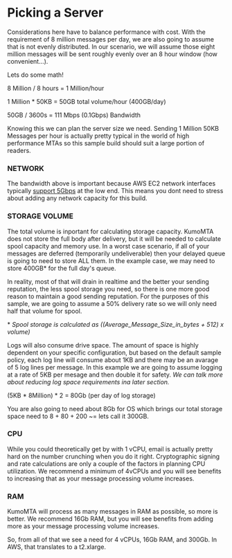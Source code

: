 # Picking a Server
Considerations here have to balance performance with cost.  With the requirement of 8 million messages per day, we are also going to assume that is not evenly distributed.  In our scenario, we will assume those eight million messages will be sent roughly evenly over an 8 hour window (how convenient...).

Lets do some math!

8 Million / 8 hours = 1 Million/hour

1 Million * 50KB = 50GB total volume/hour (400GB/day)

50GB / 3600s = 111 Mbps (0.1Gbps) Bandwidth

Knowing this we can plan the server size we need.  Sending 1 Million 50KB Messages per hour is actually pretty typical in the world of high performance MTAs so this sample build should suit a large portion of readers.

### NETWORK
The bandwidth above is important because AWS EC2 network interfaces typically [support 5Gbps](https://docs.aws.amazon.com/AWSEC2/latest/UserGuide/ec2-instance-network-bandwidth.html) at the low end.  This means you dont need to stress about adding any network capacity for this build.

### STORAGE VOLUME
The total volume is inportant for calculating storage capacity.  KumoMTA does not store the full body after delivery, but it will be needed to calculate spool capacity and memory use.  In a worst case scenario, if all of your messages are deferred (temporarily undeliverable) then your delayed queue is going to need to store ALL them.  In the example case, we may need to store 400GB\* for the full day's queue.

In reality, most of that will drain in realtime and the better your sending reputation, the less spool storage you need, so there is one more good reason to maintain a good sending reputation. For the purposes of this sample, we are going to assume a 50% delivery rate so we will only need half that volume for spool.

\* _Spool storage is calculated as ((Average_Message_Size_in_bytes + 512) x volume)_

Logs will also consume drive space.  The amount of space is highly dependent on your specific configuration, but based on the default sample policy, each log line will consume about 1KB and there may be an avarage of 5 log lines per message.  In this example we are going to assume logging at a rate of 5KB per mesage and then double it for safety. _We can talk more about reducing log space requirements ina later section._

(5KB * 8Million) * 2 = 80Gb (per day of log storage)

You are also going to need about 8Gb for OS which brings our total storage space need to 8 + 80 + 200 ~= lets call it 300GB.

### CPU
While you could theoretically get by with 1 vCPU, email is actually pretty hard on the number crunching when you do it right.  Cryptographic signing and rate calculations are only a couple of the factors in planning CPU utilization. We recommend a minimum of 4vCPUs and you will see benefits to increasing that as your message processing volume increases.

### RAM
KumoMTA will process as many messages in RAM as possible, so more is better.  We recommend 16Gb RAM, but you will see benefits from adding more as your message processing volume increases.

So, from all of that we see a need for 4 vCPUs, 16Gb RAM, and 300Gb.   In AWS, that translates to a t2.xlarge.


